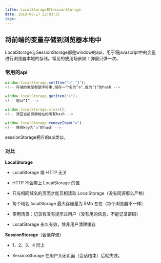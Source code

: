 ```yaml
---
title: LocalStorage和SessionStorage
date: 2018-08-17 22:03:35
tags:
---
```

## 将前端的变量存储到浏览器本地中
LocalStorage与SessionStorage都是window的api，用于将javascript中的变量进行浏览器本地的存储。常见的使用场景如：弹窗只弹一次。

### 常用的api
``` javascript 
window.localStorage.setItem("a","1");
<!-- 存储的类型都是字符串,储存一个名为”a“,值为”1“的hash -->

window.localStorage.getItem("a")；
<!-- 返回”1“ -->

window.localStorage.clear();
<!-- 清空当前页面地址的所有hash -->

window.localStorage.removeItem("a")
<!-- 移除key为"a"的hash -->
```
sessionStorage相应的api类似。

### 对比

**LocalStorage**

+ LocalStorage 跟 HTTP 无关

+ HTTP 不会带上 LocalStorage 的值

+ 只有相同域名的页面才能互相读取 LocalStorage（没有同源那么严格）

+ 每个域名 localStorage 最大存储量为 5Mb 左右（每个浏览器不一样）

+ 常用场景：记录有没有提示过用户（没有用的信息，不能记录密码）

+ LocalStorage 永久有效，除非用户清理缓存

**SessionStorage**（会话存储）

+ 1、2、3、4 同上

+ SessionStorage 在用户关闭页面（会话结束）后就失效。



